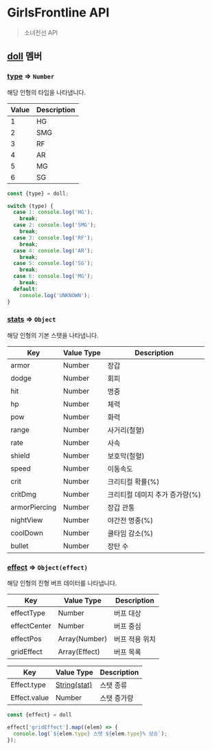 # GirlsFrontline API

> 소녀전선 API

<a name="main"></a>

<a name="doll"></a>
## [doll](#main) 멤버

<a name="doll_type"></a>
### [type](#main) ⇒ <code>Number</code>
해당 인형의 타입을 나타냅니다.

| Value | Description |
| --- | --- |
| 1 | HG |
| 2 | SMG |
| 3 | RF |
| 4 | AR |
| 5 | MG |
| 6 | SG |

```javascript
const {type} = doll;

switch (type) {
  case 1: console.log('HG');
    break;
  case 2: console.log('SMG');
    break;
  case 3: console.log('RF');
    break;
  case 4: console.log('AR');
    break;
  case 5: console.log('SG');
    break;
  case 6: console.log('MG');
    break;
  default:
    console.log('UNKNOWN');
}
```

<a name="doll_stats"></a>
### [stats](#main) ⇒ <code>Object</code>
해당 인형의 기본 스탯을 나타냅니다.

| Key | Value Type | Description |
| --- | --- | --- |
| armor | Number | 장갑 |
| dodge | Number | 회피 |
| hit | Number | 명중 |
| hp | Number | 체력 |
| pow | Number | 화력 |
| range | Number | 사거리(철혈) |
| rate | Number | 사속 |
| shield | Number | 보호막(철혈) |
| speed | Number | 이동속도 |
| crit | Number | 크리티컬 확률(%) |
| critDmg | Number | 크리티컬 데미지 추가 증가량(%) |
| armorPiercing | Number | 장갑 관통 |
| nightView | Number | 야간전 명중(%) |
| coolDown | Number | 쿨타임 감소(%) |
| bullet | Number | 장탄 수 |


<a name="doll_effect"></a>
### [effect](#main) ⇒ <code>Object(effect)</code>
해당 인형의 진형 버프 데이터를 나타냅니다.

| Key | Value Type | Description |
| --- | --- | --- |
| effectType | Number | 버프 대상 |
| effectCenter | Number | 버프 중심 |
| effectPos | Array(Number) | 버프 적용 위치 |
| gridEffect | Array(Effect) | 버프 목록 |

| Key | Value Type | Description |
| --- | --- | --- |
| Effect.type | [String(stat)](#doll_stats) | 스탯 종류 |
| Effect.value | Number | 스탯 증가량 |

```javascript
const {effect} = doll

effect['gridEffect'].map((elem) => {
  console.log(`${elem.type} 스탯 ${elem.type}% 상승`);
});
```
